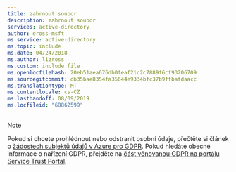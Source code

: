 ```yaml
---
title: zahrnout soubor
description: zahrnout soubor
services: active-directory
author: eross-msft
ms.service: active-directory
ms.topic: include
ms.date: 04/24/2018
ms.author: lizross
ms.custom: include file
ms.openlocfilehash: 20eb51aea676db0feaf21c2c7889f6cf93206709
ms.sourcegitcommit: db35bae8354fa35644e9334bfc37b9ffbafdaacc
ms.translationtype: MT
ms.contentlocale: cs-CZ
ms.lasthandoff: 08/09/2019
ms.locfileid: "68862599"
---
```

>[!Note] 
>Pokud si chcete prohlédnout nebo odstranit osobní údaje, přečtěte si článek o [žádostech subjektů údajů v Azure pro GDPR](https://docs.microsoft.com/microsoft-365/compliance/gdpr-dsr-azure). Pokud hledáte obecné informace o nařízení GDPR, přejděte na [část věnovanou GDPR na portálu Service Trust Portal](https://servicetrust.microsoft.com/ViewPage/GDPRGetStarted).
